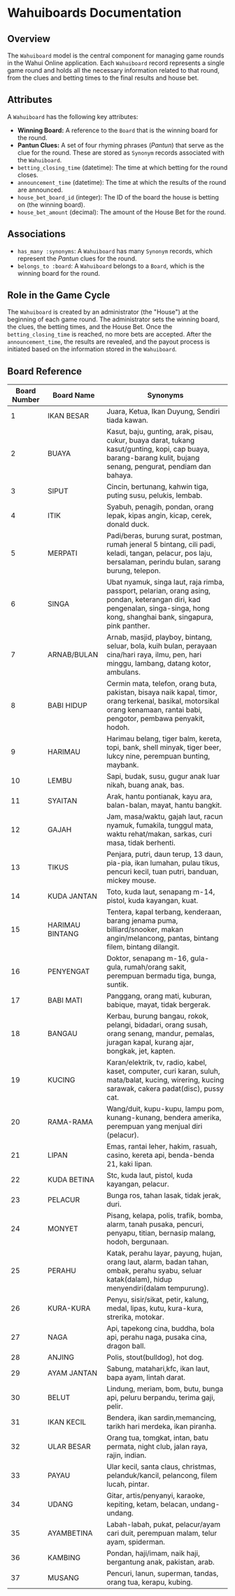 # Wahuiboards Documentation

## Overview

The `Wahuiboard` model is the central component for managing game rounds in the Wahui Online application. Each `Wahuiboard` record represents a single game round and holds all the necessary information related to that round, from the clues and betting times to the final results and house bet.

## Attributes

A `Wahuiboard` has the following key attributes:

*   **Winning Board:** A reference to the `Board` that is the winning board for the round.
*   **Pantun Clues:** A set of four rhyming phrases (*Pantun*) that serve as the clue for the round. These are stored as `Synonym` records associated with the `Wahuiboard`.
*   `betting_closing_time` (datetime): The time at which betting for the round closes.
*   `announcement_time` (datetime): The time at which the results of the round are announced.
*   `house_bet_board_id` (integer): The ID of the board the house is betting on (the winning board).
*   `house_bet_amount` (decimal): The amount of the House Bet for the round.

## Associations

*   `has_many :synonyms`: A `Wahuiboard` has many `Synonym` records, which represent the *Pantun* clues for the round.
*   `belongs_to :board`: A `Wahuiboard` belongs to a `Board`, which is the winning board for the round.

## Role in the Game Cycle

The `Wahuiboard` is created by an administrator (the "House") at the beginning of each game round. The administrator sets the winning board, the clues, the betting times, and the House Bet. Once the `betting_closing_time` is reached, no more bets are accepted. After the `announcement_time`, the results are revealed, and the payout process is initiated based on the information stored in the `Wahuiboard`.

## Board Reference

| Board Number | Board Name       | Synonyms                                                                                                                            |
|--------------|------------------|-------------------------------------------------------------------------------------------------------------------------------------|
| 1            | IKAN BESAR       | Juara, Ketua, Ikan Duyung, Sendiri tiada kawan.                                                                                     |
| 2            | BUAYA            | Kasut, baju, gunting, arak, pisau, cukur, buaya darat, tukang kasut/gunting, kopi, cap buaya, barang-barang kulit, bujang senang, pengurat, pendiam dan bahaya. |
| 3            | SIPUT            | Cincin, bertunang, kahwin tiga, puting susu, pelukis, lembab.                                                                        |
| 4            | ITIK             | Syabuh, penagih, pondan, orang lepak, kipas angin, kicap, cerek, donald duck.                                                        |
| 5            | MERPATI          | Padi/beras, burung surat, postman, rumah jeneral 5 bintang, cili padi, keladi, tangan, pelacur, pos laju, bersalaman, perindu bulan, sarang burung, telepon. |
| 6            | SINGA            | Ubat nyamuk, singa laut, raja rimba, passport, pelarian, orang asing, pondan, keterangan diri, kad pengenalan, singa-singa, hong kong, shanghai bank, singapura, pink panther. |
| 7            | ARNAB/BULAN      | Arnab, masjid, playboy, bintang, seluar, bola, kuih bulan, perayaan cina/hari raya, ilmu, pen, hari minggu, lambang, datang kotor, ambulans. |
| 8            | BABI HIDUP       | Cermin mata, telefon, orang buta, pakistan, bisaya naik kapal, timor, orang terkenal, basikal, motorsikal orang kenamaan, rantai babi, pengotor, pembawa penyakit, hodoh. |
| 9            | HARIMAU          | Harimau belang, tiger balm, kereta, topi, bank, shell minyak, tiger beer, lukcy nine, perempuan bunting, maybank.                  |
| 10           | LEMBU            | Sapi, budak, susu, gugur anak luar nikah, buang anak, bas.                                                                          |
| 11           | SYAITAN          | Arak, hantu pontianak, kayu ara, balan-balan, mayat, hantu bangkit.                                                                   |
| 12           | GAJAH            | Jam, masa/waktu, gajah laut, racun nyamuk, fumakila, tunggul mata, waktu rehat/makan, sarkas, curi masa, tidak berhenti.             |
| 13           | TIKUS            | Penjara, putri, daun terup, 13 daun, pia-pia, ikan lumahan, pulau tikus, pencuri kecil, tuan putri, banduan, mickey mouse.         |
| 14           | KUDA JANTAN      | Toto, kuda laut, senapang m-14, pistol, kuda kayangan, kuat.                                                                        |
| 15           | HARIMAU BINTANG  | Tentera, kapal terbang, kenderaan, barang jenama puma, billiard/snooker, makan angin/melancong, pantas, bintang filem, bintang dilangit. |
| 16           | PENYENGAT        | Doktor, senapang m-16, gula-gula, rumah/orang sakit, perempuan bermadu tiga, bunga, suntik.                                         |
| 17           | BABI MATI        | Panggang, orang mati, kuburan, babique, mayat, tidak bergerak.                                                                      |
| 18           | BANGAU           | Kerbau, burung bangau, rokok, pelangi, bidadari, orang susah, orang senang, mandur, pemalas, juragan kapal, kurang ajar, bongkak, jet, kapten. |
| 19           | KUCING           | Karan/elektrik, tv, radio, kabel, kaset, computer, curi karan, suluh, mata/balat, kucing, wirering, kucing sarawak, cakera padat(disc), pussy cat. |
| 20           | RAMA-RAMA        | Wang/duit, kupu-kupu, lampu pom, kunang-kunang, bendera amerika, perempuan yang menjual diri (pelacur).                               |
| 21           | LIPAN            | Emas, rantai leher, hakim, rasuah, casino, kereta api, benda-benda 21, kaki lipan.                                                  |
| 22           | KUDA BETINA      | Stc, kuda laut, pistol, kuda kayangan, pelacur.                                                                                     |
| 23           | PELACUR          | Bunga ros, tahan lasak, tidak jerak, duri.                                                                                          |
| 24           | MONYET           | Pisang, kelapa, polis, trafik, bomba, alarm, tanah pusaka, pencuri, penyapu, titian, bernasip malang, hodoh, bergunaan.             |
| 25           | PERAHU           | Katak, perahu layar, payung, hujan, orang laut, alarm, badan tahan, ombak, perahu syabu, seluar katak(dalam), hidup menyendiri(dalam tempurung). |
| 26           | KURA-KURA        | Penyu, sisir/sikat, petir, kalung, medal, lipas, kutu, kura-kura, strerika, motokar.                                                 |
| 27           | NAGA             | Api, tapekong cina, buddha, bola api, perahu naga, pusaka cina, dragon ball.                                                         |
| 28           | ANJING           | Polis, stout(bulldog), hot dog.                                                                                                     |
| 29           | AYAM JANTAN      | Sabung, matahari,kfc, ikan laut, bapa ayam, lintah darat.                                                                           |
| 30           | BELUT            | Lindung, meriam, bom, butu, bunga api, peluru berpandu, terima gaji, pelir.                                                          |
| 31           | IKAN KECIL       | Bendera, ikan sardin,memancing, tarikh hari merdeka, ikan piranha.                                                                   |
| 32           | ULAR BESAR       | Orang tua, tomgkat, intan, batu permata, night club, jalan raya, rajin, indian.                                                      |
| 33           | PAYAU            | Ular kecil, santa claus, christmas, pelanduk/kancil, pelancong, filem lucah, pintar.                                                 |
| 34           | UDANG            | Gitar, artis/penyanyi, karaoke, kepiting, ketam, belacan, undang-undang.                                                            |
| 35           | AYAMBETINA       | Labah-labah, pukat, pelacur/ayam cari duit, perempuan malam, telur ayam, spiderman.                                                 |
| 36           | KAMBING          | Pondan, haji/imam, naik haji, bergantung anak, pakistan, arab.                                                                      |
| 37           | MUSANG           | Pencuri, lanun, superman, tandas, orang tua, kerapu, kubing.                                                                        |